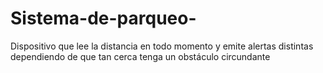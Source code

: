 # Sistema-de-parqueo-
Dispositivo que lee la distancia en todo momento y emite alertas distintas dependiendo de que tan cerca tenga un obstáculo circundante 
